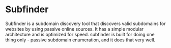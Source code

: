# Subfinder
Subfinder is a subdomain discovery tool that discovers valid subdomains for websites by using passive online sources. It has a simple modular architecture and is optimized for speed. subfinder is built for doing one thing only - passive subdomain enumeration, and it does that very well.

